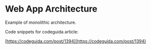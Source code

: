 # Web App Architecture

Example of monolithic architecture.

Code snippets for codeguida article:

[https://codeguida.com/post/1394](https://codeguida.com/post/1394)
